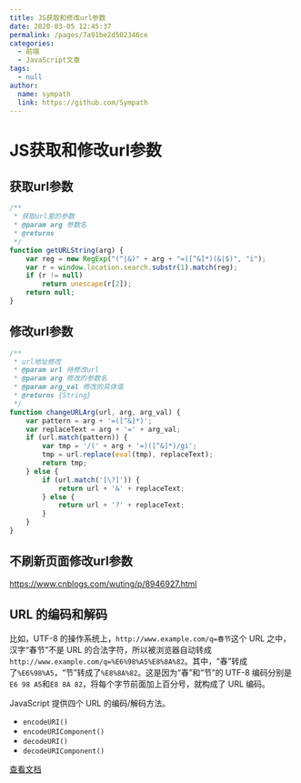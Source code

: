 ```yaml
---
title: JS获取和修改url参数
date: 2020-03-05 12:45:37
permalink: /pages/7a91be2d502346ce
categories: 
  - 前端
  - JavaScript文章
tags: 
  - null
author: 
  name: sympath
  link: https://github.com/Sympath
---
```

# JS获取和修改url参数

## 获取url参数

```js
/**
 * 获取url里的参数
 * @param arg 参数名
 * @returns
 */
function getURLString(arg) {
    var reg = new RegExp("(^|&)" + arg + "=([^&]*)(&|$)", "i");
    var r = window.location.search.substr(1).match(reg);
    if (r != null)
        return unescape(r[2]);
    return null;
}
```



## 修改url参数

```js
/**
 * url地址修改
 * @param url 待修改url
 * @param arg 修改的参数名
 * @param arg_val 修改的具体值
 * @returns {String}
 */
function changeURLArg(url, arg, arg_val) {
    var pattern = arg + '=([^&]*)';
    var replaceText = arg + '=' + arg_val;
    if (url.match(pattern)) {
        var tmp = '/(' + arg + '=)([^&]*)/gi';
        tmp = url.replace(eval(tmp), replaceText);
        return tmp;
    } else {
        if (url.match('[\?]')) {
            return url + '&' + replaceText;
        } else {
            return url + '?' + replaceText;
        }
    }
}
```





## 不刷新页面修改url参数

<https://www.cnblogs.com/wuting/p/8946927.html>





## URL 的编码和解码

比如，UTF-8 的操作系统上，`http://www.example.com/q=春节`这个 URL 之中，汉字“春节”不是 URL 的合法字符，所以被浏览器自动转成`http://www.example.com/q=%E6%98%A5%E8%8A%82`。其中，“春”转成了`%E6%98%A5`，“节”转成了`%E8%8A%82`。这是因为“春”和“节”的 UTF-8 编码分别是`E6 98 A5`和`E8 8A 82`，将每个字节前面加上百分号，就构成了 URL 编码。

JavaScript 提供四个 URL 的编码/解码方法。

- `encodeURI()`
- `encodeURIComponent()`
- `decodeURI()`
- `decodeURIComponent()`

[查看文档](https://xugaoyi.com/pages/bab4930124ad2c10/#_2、url-的编码和解码)
































